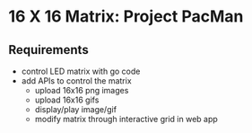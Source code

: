 # 16 X 16 Matrix: Project PacMan

## Requirements

- control LED matrix with go code
- add APIs to control the matrix
  - upload 16x16 png images
  - upload 16x16 gifs
  - display/play image/gif
  - modify matrix through interactive grid in web app
